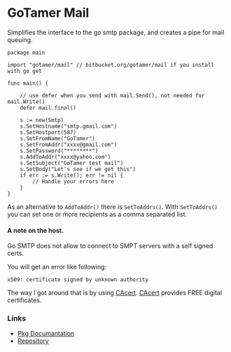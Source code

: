 GoTamer Mail
============

Simplifies the interface to the go smtp package, and creates a pipe for mail queuing. 

	package main
	
	import "gotamer/mail" // bitbucket.org/gotamer/mail if you install with go get
	
	func main() {

		// use defer when you send with mail.Send(), not needed for mail.Write()
		defer mail.final() 

		s := new(Smtp)
		s.SetHostname("smtp.gmail.com")
		s.SetHostport(587)
		s.SetFromName("GoTamer")
		s.SetFromAddr("xxxx@gmail.com")
		s.SetPassword("********")
		s.AddToAddr("xxxx@yahoo.com")
		s.SetSubject("GoTamer test mail")
		s.SetBody("Let's see if we get this")
		if err := s.Write(); err != nil {
			// Handle your errors here
		}
	}

As an alternative to `AddToAddr()` there is `SetToAddrs()`. With `SetToAddrs()` you can set one or more recipients as a comma separated list. 

#### A note on the host. 
Go SMTP does not allow to connect to SMPT servers with a self signed certs.  

You will get an error like following:

	x509: certificate signed by unknown authority

The way I got around that is by using [CAcert][1]. [CAcert][1] provides FREE digital certificates.

### Links
 * [Pkg Documantation](http://go.pkgdoc.org/bitbucket.org/gotamer/mail "GoTamer Mail Pkg Documentation")
 * [Repository](https://bitbucket.org/gotamer/mail "GoTamer Mail Repository")


[1]: http://www.cacert.org  "CA Cert"

